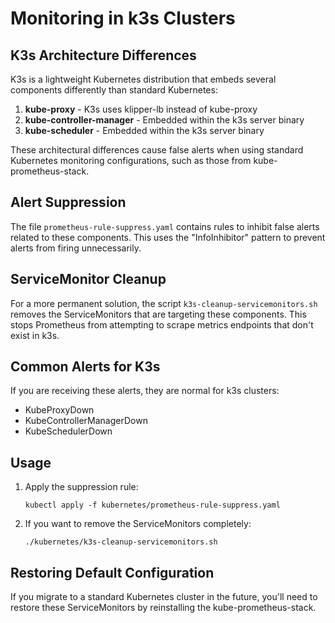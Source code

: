 # Monitoring in k3s Clusters

## K3s Architecture Differences

K3s is a lightweight Kubernetes distribution that embeds several components differently than standard Kubernetes:

1. **kube-proxy** - K3s uses klipper-lb instead of kube-proxy
2. **kube-controller-manager** - Embedded within the k3s server binary
3. **kube-scheduler** - Embedded within the k3s server binary

These architectural differences cause false alerts when using standard Kubernetes monitoring configurations, such as those from kube-prometheus-stack.

## Alert Suppression

The file `prometheus-rule-suppress.yaml` contains rules to inhibit false alerts related to these components. This uses the "InfoInhibitor" pattern to prevent alerts from firing unnecessarily.

## ServiceMonitor Cleanup

For a more permanent solution, the script `k3s-cleanup-servicemonitors.sh` removes the ServiceMonitors that are targeting these components. This stops Prometheus from attempting to scrape metrics endpoints that don't exist in k3s.

## Common Alerts for K3s

If you are receiving these alerts, they are normal for k3s clusters:

- KubeProxyDown
- KubeControllerManagerDown
- KubeSchedulerDown

## Usage

1. Apply the suppression rule:
   ```
   kubectl apply -f kubernetes/prometheus-rule-suppress.yaml
   ```

2. If you want to remove the ServiceMonitors completely:
   ```
   ./kubernetes/k3s-cleanup-servicemonitors.sh
   ```

## Restoring Default Configuration

If you migrate to a standard Kubernetes cluster in the future, you'll need to restore these ServiceMonitors by reinstalling the kube-prometheus-stack. 